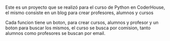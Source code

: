 Este es un proyecto que se realizó para el curso de Python en CoderHouse, el mismo consiste en un blog para crear profesores, alumnos y cursos

Cada funcion tiene un boton, para crear cursos, alumnos y profesor
y un boton para buscar los mismos, el curso se busca por comision, tanto alumnos como profesores se buscan por email.